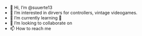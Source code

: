 - 👋 Hi, I’m @suuerte13
- 👀 I’m interested in dirvers for controllers, vintage videogames.
- 🌱 I’m currently learning 🧠
- 💞️ I’m looking to collaborate on 
- 📫 How to reach me 

<!---
suuerte13/suuerte13 is a ✨ special ✨ repository because its `README.md` (this file) appears on your GitHub profile.
You can click the Preview link to take a look at your changes.
--->
